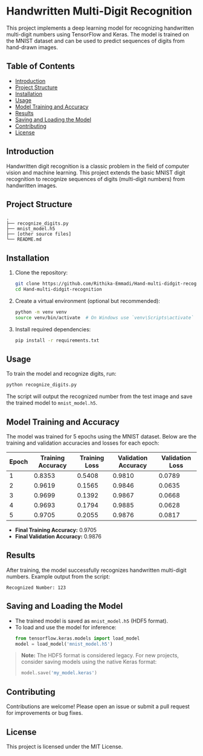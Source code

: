 # Handwritten Multi-Digit Recognition

This project implements a deep learning model for recognizing handwritten multi-digit numbers using TensorFlow and Keras. The model is trained on the MNIST dataset and can be used to predict sequences of digits from hand-drawn images.

## Table of Contents

- [Introduction](#introduction)
- [Project Structure](#project-structure)
- [Installation](#installation)
- [Usage](#usage)
- [Model Training and Accuracy](#model-training-and-accuracy)
- [Results](#results)
- [Saving and Loading the Model](#saving-and-loading-the-model)
- [Contributing](#contributing)
- [License](#license)

## Introduction

Handwritten digit recognition is a classic problem in the field of computer vision and machine learning. This project extends the basic MNIST digit recognition to recognize sequences of digits (multi-digit numbers) from handwritten images.

## Project Structure

```
.
├── recognize_digits.py
├── mnist_model.h5
├── [other source files]
└── README.md
```

## Installation

1. Clone the repository:
   ```bash
   git clone https://github.com/Rithika-Emmadi/Hand-multi-didgit-recognition.git
   cd Hand-multi-didgit-recognition
   ```

2. Create a virtual environment (optional but recommended):
   ```bash
   python -m venv venv
   source venv/bin/activate  # On Windows use `venv\Scripts\activate`
   ```

3. Install required dependencies:
   ```bash
   pip install -r requirements.txt
   ```

## Usage

To train the model and recognize digits, run:

```bash
python recognize_digits.py
```

The script will output the recognized number from the test image and save the trained model to `mnist_model.h5`.

## Model Training and Accuracy

The model was trained for 5 epochs using the MNIST dataset. Below are the training and validation accuracies and losses for each epoch:

| Epoch | Training Accuracy | Training Loss | Validation Accuracy | Validation Loss |
|-------|------------------|---------------|---------------------|-----------------|
| 1     | 0.8353           | 0.5408        | 0.9810              | 0.0789          |
| 2     | 0.9619           | 0.1565        | 0.9846              | 0.0635          |
| 3     | 0.9699           | 0.1392        | 0.9867              | 0.0668          |
| 4     | 0.9693           | 0.1794        | 0.9885              | 0.0628          |
| 5     | 0.9705           | 0.2055        | 0.9876              | 0.0817          |

- **Final Training Accuracy:** 0.9705
- **Final Validation Accuracy:** 0.9876

## Results

After training, the model successfully recognizes handwritten multi-digit numbers. Example output from the script:

```
Recognized Number: 123
```

## Saving and Loading the Model

- The trained model is saved as `mnist_model.h5` (HDF5 format).
- To load and use the model for inference:
  ```python
  from tensorflow.keras.models import load_model
  model = load_model('mnist_model.h5')
  ```

> **Note:** The HDF5 format is considered legacy. For new projects, consider saving models using the native Keras format:
> ```python
> model.save('my_model.keras')
> ```

## Contributing

Contributions are welcome! Please open an issue or submit a pull request for improvements or bug fixes.

## License

This project is licensed under the MIT License.
